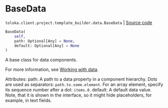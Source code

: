 # BaseData
`toloka.client.project.template_builder.data.BaseData` | [Source code](https://github.com/Toloka/toloka-kit/blob/v1.2.0/src/client/project/template_builder/data.py#L29)

```python
BaseData(
    self,
    path: Optional[Any] = None,
    default: Optional[Any] = None
)
```

A base class for data components.


For more information, see [Working with data](https://toloka.ai/docs/template-builder/operations/work-with-data).

 Attributes:
    path: A path to a data property in a component hierarchy.
        Dots are used as separators: `path.to.some.element`.
        For an array element, specify its sequence number after a dot: `items.0`.
    default: A default data value.
        Note, that it is shown in the interface, so it might hide placeholders, for example, in text fields.

